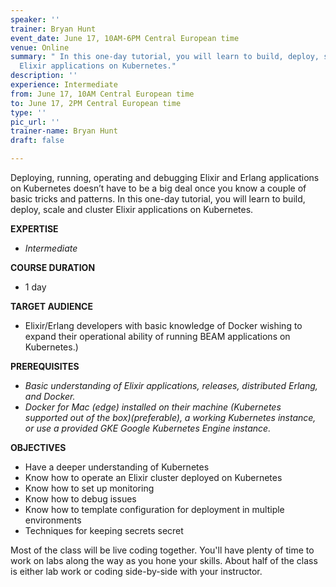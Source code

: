 ```yaml
---
speaker: ''
trainer: Bryan Hunt
event_date: June 17, 10AM-6PM Central European time
venue: Online
summary: " In this one-day tutorial, you will learn to build, deploy, scale and cluster
  Elixir applications on Kubernetes."
description: ''
experience: Intermediate
from: June 17, 10AM Central European time
to: June 17, 2PM Central European time
type: ''
pic_url: ''
trainer-name: Bryan Hunt
draft: false

---
```

Deploying, running, operating and debugging Elixir and Erlang applications on Kubernetes doesn’t have to be a big deal once you know a couple of basic tricks and patterns. In this one-day tutorial, you will learn to build, deploy, scale and cluster Elixir applications on Kubernetes.

**EXPERTISE**

* _Intermediate_

**COURSE DURATION**

* 1 day

**TARGET AUDIENCE**

* Elixir/Erlang developers with basic knowledge of Docker wishing to expand their operational ability of running BEAM applications on Kubernetes.)

**PREREQUISITES**

* _Basic understanding of Elixir applications, releases, distributed Erlang, and Docker._
* _Docker for Mac (edge) installed on their machine (Kubernetes supported out of the box)(preferable), a working Kubernetes instance, or use a provided GKE Google Kubernetes Engine instance._

**OBJECTIVES**

* Have a deeper understanding of Kubernetes
* Know how to operate an Elixir cluster deployed on Kubernetes
* Know how to set up monitoring
* Know how to debug issues
* Know how to template configuration for deployment in multiple environments
* Techniques for keeping secrets secret

Most of the class will be live coding together. You'll have plenty of time to work on labs along the way as you hone your skills. About half of the class is either lab work or coding side-by-side with your instructor.
